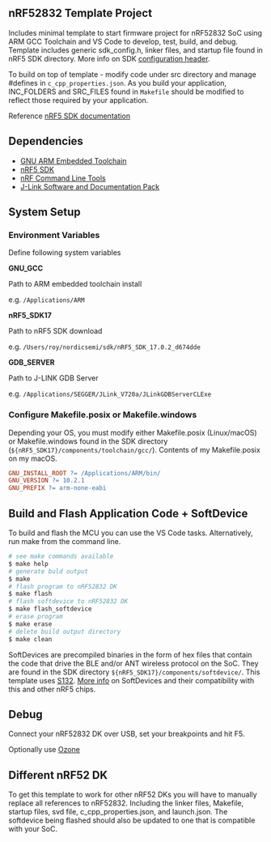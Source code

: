 ## nRF52832 Template Project

Includes minimal template to start firmware project for nRF52832 SoC using ARM GCC Toolchain and VS Code to develop, test, build, and debug. Template includes generic sdk_config.h, linker files, and startup file found in nRF5 SDK directory. More info on SDK [configuration header](https://infocenter.nordicsemi.com/index.jsp?topic=%2Fcom.nordic.infocenter.sdk5.v15.0.0%2Fsdk_config.html).

To build on top of template - modify code under src directory and manage #defines in `c_cpp_properties.json`. As you build your application, INC_FOLDERS and SRC_FILES found in `Makefile` should be modified to reflect those required by your application. 

Reference [nRF5 SDK documentation](https://infocenter.nordicsemi.com/index.jsp?topic=%2Fstruct_sdk%2Fstruct%2Fsdk_nrf5_latest.html)
## Dependencies
- [GNU ARM Embedded Toolchain](https://developer.arm.com/tools-and-software/open-source-software/developer-tools/gnu-toolchain/gnu-rm/downloads)
- [nRF5 SDK](https://developer.nordicsemi.com/nRF5_SDK/)
- [nRF Command Line Tools](https://www.nordicsemi.com/Software-and-Tools/Development-Tools/nRF-Command-Line-Tools/Download#infotabs)
- [J-Link Software and Documentation Pack](https://www.segger.com/downloads/jlink/#J-LinkSoftwareAndDocumentationPack)
## System Setup
### Environment Variables
Define following system variables

**GNU_GCC**

Path to ARM embedded toolchain install

e.g. `/Applications/ARM`

**nRF5_SDK17**

Path to nRF5 SDK download

e.g. `/Users/roy/nordicsemi/sdk/nRF5_SDK_17.0.2_d674dde`

**GDB_SERVER**

Path to J-LINK GDB Server 

e.g. `/Applications/SEGGER/JLink_V720a/JLinkGDBServerCLExe`

### Configure Makefile.posix or Makefile.windows
Depending your OS, you must modify either Makefile.posix (Linux/macOS) or Makefile.windows found in the SDK directory (`${nRF5_SDK17}/components/toolchain/gcc/`).
Contents of my Makefile.posix on my macOS.
```makefile
GNU_INSTALL_ROOT ?= /Applications/ARM/bin/
GNU_VERSION ?= 10.2.1
GNU_PREFIX ?= arm-none-eabi
```

## Build and Flash Application Code + SoftDevice
To build and flash the MCU you can use the VS Code tasks. Alternatively, run make from the command line.

```bash
# see make commands available
$ make help
# generate buld output
$ make
# flash program to nRF52832 DK
$ make flash
# flash softdevice to nRF52832 DK
$ make flash_softdevice
# erase program
$ make erase
# delete build output directory
$ make clean
```

SoftDevices are precompiled binaries in the form of hex files that contain the code that drive the BLE and/or ANT wireless protocol on the SoC. They are found in the SDK directory `${nRF5_SDK17}/components/softdevice/`. This template uses [S132](https://infocenter.nordicsemi.com/topic/sds_s132/SDS/s1xx/s130.html). [More info](https://infocenter.nordicsemi.com/index.jsp?topic=%2Fug_gsg_ses%2FUG%2Fgsg%2Fsoftdevices.html) on SoftDevices and their compatibility with this and other nRF5 chips.
## Debug

Connect your nRF52832 DK over USB, set your breakpoints and hit F5.

Optionally use [Ozone](https://www.segger.com/products/development-tools/ozone-j-link-debugger/)

## Different nRF52 DK
To get this template to work for other nRF52 DKs you will have to manually replace all references to nRF52832. Including the linker files, Makefile, startup files, svd file, c_cpp_properties.json, and launch.json. The softdevice being flashed should also be updated to one that is compatible with your SoC.